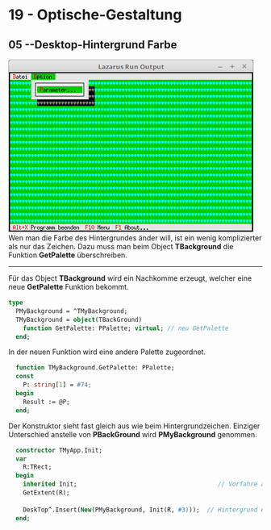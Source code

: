# 19 - Optische-Gestaltung
## 05 --Desktop-Hintergrund Farbe

![image.png](image.png)
Wen man die Farbe des Hintergrundes änder will, ist ein wenig komplizierter als nur das Zeichen.
Dazu muss man beim Object <b>TBackground</b> die Funktion <b>GetPalette</b> überschreiben.

---
Für das Object <b>TBackground</b> wird ein Nachkomme erzeugt, welcher eine neue <b>GetPalette</b> Funktion bekommt.

```pascal
type
  PMyBackground = ^TMyBackground;
  TMyBackground = object(TBackGround)
    function GetPalette: PPalette; virtual; // neu GetPalette
  end;
```

In der neuen Funktion wird eine andere Palette zugeordnet.

```pascal
  function TMyBackground.GetPalette: PPalette;
  const
    P: string[1] = #74;
  begin
    Result := @P;
  end;
```

Der Konstruktor sieht fast gleich aus wie beim Hintergrundzeichen.
Einziger Unterschied anstelle von <b>PBackGround</b> wird <b>PMyBackground</b> genommen.

```pascal
  constructor TMyApp.Init;
  var
    R:TRect;
  begin
    inherited Init;                                       // Vorfahre aufrufen
    GetExtent(R);

    DeskTop^.Insert(New(PMyBackground, Init(R, #3)));  // Hintergrund einfügen.
  end;
```


